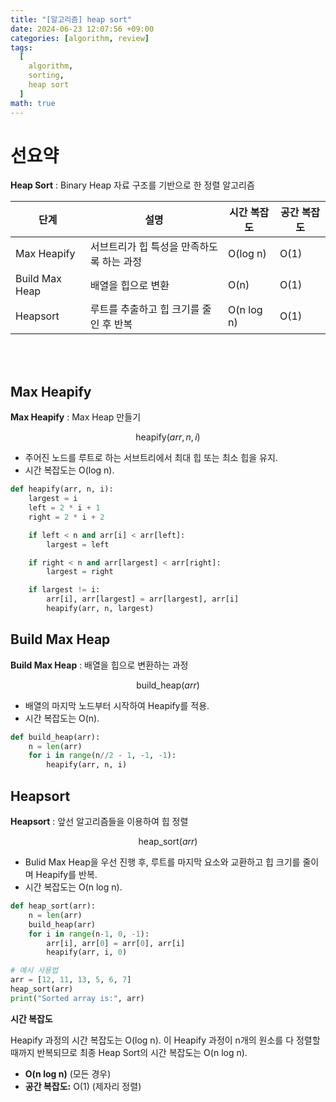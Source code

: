 ```yaml
---
title: "[알고리즘] heap sort"
date: 2024-06-23 12:07:56 +09:00
categories: [algorithm, review]
tags:
  [
    algorithm,
    sorting,
    heap sort
  ]
math: true
---
```


# **선요약**

**Heap Sort** : Binary Heap 자료 구조를 기반으로 한 정렬 알고리즘

| 단계 | 설명 | 시간 복잡도 | 공간 복잡도 |
| --- | --- | --- | --- |
| Max Heapify | 서브트리가 힙 특성을 만족하도록 하는 과정 | O(log n) | O(1) |
| Build Max Heap | 배열을 힙으로 변환 | O(n) | O(1) |
| Heapsort | 루트를 추출하고 힙 크기를 줄인 후 반복 | O(n log n) | O(1) |

<br/>
<br/>

## **Max Heapify**

**Max Heapify** : Max Heap 만들기

$$ \text{heapify}(arr, n, i) $$

- 주어진 노드를 루트로 하는 서브트리에서 최대 힙 또는 최소 힙을 유지.
- 시간 복잡도는 O(log n).

```python
def heapify(arr, n, i):
    largest = i
    left = 2 * i + 1
    right = 2 * i + 2

    if left < n and arr[i] < arr[left]:
        largest = left

    if right < n and arr[largest] < arr[right]:
        largest = right

    if largest != i:
        arr[i], arr[largest] = arr[largest], arr[i]
        heapify(arr, n, largest)
```

## **Build Max Heap**

**Build Max Heap** : 배열을 힙으로 변환하는 과정

$$ \text{build\_heap}(arr) $$

- 배열의 마지막 노드부터 시작하여 Heapify를 적용.
- 시간 복잡도는 O(n).

```python
def build_heap(arr):
    n = len(arr)
    for i in range(n//2 - 1, -1, -1):
        heapify(arr, n, i)
```

## **Heapsort**

**Heapsort** : 앞선 알고리즘들을 이용하여 힙 정렬

$$ \text{heap\_sort}(arr) $$

- Bulid Max Heap을 우선 진행 후, 루트를 마지막 요소와 교환하고 힙 크기를 줄이며 Heapify를 반복.
- 시간 복잡도는 O(n log n).

```python
def heap_sort(arr):
    n = len(arr)
    build_heap(arr)
    for i in range(n-1, 0, -1):
        arr[i], arr[0] = arr[0], arr[i]
        heapify(arr, i, 0)

# 예시 사용법
arr = [12, 11, 13, 5, 6, 7]
heap_sort(arr)
print("Sorted array is:", arr)
```

**시간 복잡도**

Heapify 과정의 시간 복잡도는 O(log n). 이 Heapify 과정이 n개의 원소를 다 정렬할 때까지 반복되므로 최종 Heap Sort의 시간 복잡도는 O(n log n).

- **O(n log n)** (모든 경우)
- **공간 복잡도:** O(1) (제자리 정렬)
